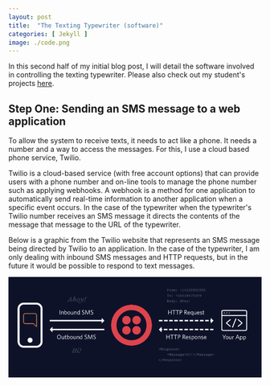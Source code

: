 ```yaml
---
layout: post
title:  "The Texting Typewriter (software)"
categories: [ Jekyll ]
image: ./code.png
---
```


In this second half of my initial blog post, I will detail the software involved in controlling the texting typewriter. Please also check out my student's projects [here](https://mvthsengineering.com/).

## Step One: Sending an SMS message to a web application

To allow the system to receive texts, it needs to act like a phone. It needs a number and a way to access the messages. For this, I use a cloud based phone service, Twilio.

Twilio is a cloud-based service (with free account options) that can provide users with a phone number and on-line tools to manage the phone number such as applying webhooks. A webhook is a method for one application to automatically send real-time information to another application when a specific event occurs. In the case of the typewriter when the typewriter's Twilio number receives an SMS message it directs the contents of the message that message to the URL of the typewriter.

Below is a graphic from the Twilio website that represents an SMS message being directed by Twilio to an application. In the case of the typewriter, I am only dealing with inbound SMS messages and HTTP requests, but in the future it would be possible to respond to text messages.

![keyboard interface](tweo.png)
